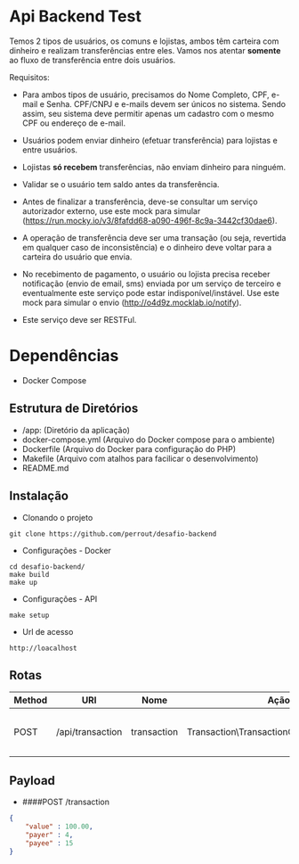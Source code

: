 # Api Backend Test
Temos 2 tipos de usuários, os comuns e lojistas, ambos têm carteira com dinheiro e realizam transferências entre eles. Vamos nos atentar **somente** ao fluxo de transferência entre dois usuários.

Requisitos:

- Para ambos tipos de usuário, precisamos do Nome Completo, CPF, e-mail e Senha. CPF/CNPJ e e-mails devem ser únicos no sistema. Sendo assim, seu sistema deve permitir apenas um cadastro com o mesmo CPF ou endereço de e-mail.

- Usuários podem enviar dinheiro (efetuar transferência) para lojistas e entre usuários. 

- Lojistas **só recebem** transferências, não enviam dinheiro para ninguém.

- Validar se o usuário tem saldo antes da transferência.

- Antes de finalizar a transferência, deve-se consultar um serviço autorizador externo, use este mock para simular (https://run.mocky.io/v3/8fafdd68-a090-496f-8c9a-3442cf30dae6).

- A operação de transferência deve ser uma transação (ou seja, revertida em qualquer caso de inconsistência) e o dinheiro deve voltar para a carteira do usuário que envia. 

- No recebimento de pagamento, o usuário ou lojista precisa receber notificação (envio de email, sms) enviada por um serviço de terceiro e eventualmente este serviço pode estar indisponível/instável. Use este mock para simular o envio (http://o4d9z.mocklab.io/notify). 

- Este serviço deve ser RESTFul.

# Dependências
- Docker Compose

## Estrutura de Diretórios
- /app: (Diretório da aplicação)
- docker-compose.yml (Arquivo do Docker compose para o ambiente)
- Dockerfile (Arquivo do Docker para configuração do PHP)
- Makefile (Arquivo com atalhos para facilicar o desenvolvimento)
- README.md

## Instalação
- Clonando o projeto
```
git clone https://github.com/perrout/desafio-backend
```
- Configurações - Docker
```
cd desafio-backend/
make build
make up
```
- Configurações - API
```
make setup
```
- Url de acesso
```
http://loacalhost
```

## Rotas

| Method | URI                               | Nome                      | Ação                                       | Descrição                                   |
|--------|-----------------------------------|---------------------------|--------------------------------------------|---------------------------------------------|
| POST   | /api/transaction                  | transaction               | Transaction\TransactionController@trasnfer | Realiza transferências entre carteiras      |


## Payload
- ####POST /transaction
```json
{
    "value" : 100.00,
    "payer" : 4,
    "payee" : 15
}
```